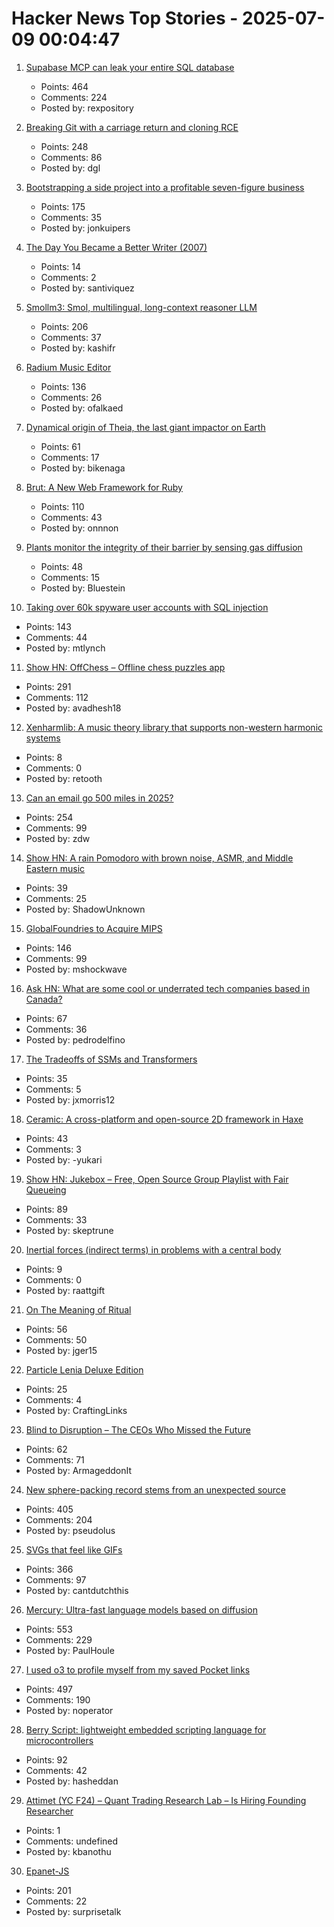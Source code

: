 # Hacker News Top Stories - 2025-07-09 00:04:47

1. [Supabase MCP can leak your entire SQL database](https://www.generalanalysis.com/blog/supabase-mcp-blog)
   - Points: 464
   - Comments: 224
   - Posted by: rexpository

2. [Breaking Git with a carriage return and cloning RCE](https://dgl.cx/2025/07/git-clone-submodule-cve-2025-48384)
   - Points: 248
   - Comments: 86
   - Posted by: dgl

3. [Bootstrapping a side project into a profitable seven-figure business](https://projectionlab.com/blog/we-reached-1m-arr-with-zero-funding)
   - Points: 175
   - Comments: 35
   - Posted by: jonkuipers

4. [The Day You Became a Better Writer (2007)](https://dilbertblog.typepad.com/the_dilbert_blog/2007/06/the_day_you_bec.html)
   - Points: 14
   - Comments: 2
   - Posted by: santiviquez

5. [Smollm3: Smol, multilingual, long-context reasoner LLM](https://huggingface.co/blog/smollm3)
   - Points: 206
   - Comments: 37
   - Posted by: kashifr

6. [Radium Music Editor](http://users.notam02.no/~kjetism/radium/)
   - Points: 136
   - Comments: 26
   - Posted by: ofalkaed

7. [Dynamical origin of Theia, the last giant impactor on Earth](https://arxiv.org/abs/2507.01826)
   - Points: 61
   - Comments: 17
   - Posted by: bikenaga

8. [Brut: A New Web Framework for Ruby](https://naildrivin5.com/blog/2025/07/08/brut-a-new-web-framework-for-ruby.html)
   - Points: 110
   - Comments: 43
   - Posted by: onnnon

9. [Plants monitor the integrity of their barrier by sensing gas diffusion](https://www.nature.com/articles/s41586-025-09223-4)
   - Points: 48
   - Comments: 15
   - Posted by: Bluestein

10. [Taking over 60k spyware user accounts with SQL injection](https://ericdaigle.ca/posts/taking-over-60k-spyware-user-accounts/)
   - Points: 143
   - Comments: 44
   - Posted by: mtlynch

11. [Show HN: OffChess – Offline chess puzzles app](https://offchess.com)
   - Points: 291
   - Comments: 112
   - Posted by: avadhesh18

12. [Xenharmlib: A music theory library that supports non-western harmonic systems](https://xenharmlib.readthedocs.io/en/latest/)
   - Points: 8
   - Comments: 0
   - Posted by: retooth

13. [Can an email go 500 miles in 2025?](https://flak.tedunangst.com/post/can-an-email-go-500-miles-in-2025)
   - Points: 254
   - Comments: 99
   - Posted by: zdw

14. [Show HN: A rain Pomodoro with brown noise, ASMR, and Middle Eastern music](https://forgetoolz.com/rain-pomodoro)
   - Points: 39
   - Comments: 25
   - Posted by: ShadowUnknown

15. [GlobalFoundries to Acquire MIPS](https://mips.com/press-releases/gf-mips/)
   - Points: 146
   - Comments: 99
   - Posted by: mshockwave

16. [Ask HN: What are some cool or underrated tech companies based in Canada?](undefined)
   - Points: 67
   - Comments: 36
   - Posted by: pedrodelfino

17. [The Tradeoffs of SSMs and Transformers](https://goombalab.github.io/blog/2025/tradeoffs/)
   - Points: 35
   - Comments: 5
   - Posted by: jxmorris12

18. [Ceramic: A cross-platform and open-source 2D framework in Haxe](https://ceramic-engine.com/)
   - Points: 43
   - Comments: 3
   - Posted by: -yukari

19. [Show HN: Jukebox – Free, Open Source Group Playlist with Fair Queueing](https://www.jukeboxhq.com/)
   - Points: 89
   - Comments: 33
   - Posted by: skeptrune

20. [Inertial forces (indirect terms) in problems with a central body](https://astro.theoj.org/article/141682-on-inertial-forces-indirect-terms-in-problems-with-a-central-body)
   - Points: 9
   - Comments: 0
   - Posted by: raattgift

21. [On The Meaning of Ritual](https://alicemaz.substack.com/p/on-the-meaning-of-ritual)
   - Points: 56
   - Comments: 50
   - Posted by: jger15

22. [Particle Lenia Deluxe Edition](https://www.craftlinks.art/Notebook/particle-lenia/)
   - Points: 25
   - Comments: 4
   - Posted by: CraftingLinks

23. [Blind to Disruption – The CEOs Who Missed the Future](https://steveblank.com/2025/07/08/blind-to-disruption-the-ceos-who-missed-the-future/)
   - Points: 62
   - Comments: 71
   - Posted by: ArmageddonIt

24. [New sphere-packing record stems from an unexpected source](https://www.quantamagazine.org/new-sphere-packing-record-stems-from-an-unexpected-source-20250707/)
   - Points: 405
   - Comments: 204
   - Posted by: pseudolus

25. [SVGs that feel like GIFs](https://koaning.io/posts/svg-gifs/)
   - Points: 366
   - Comments: 97
   - Posted by: cantdutchthis

26. [Mercury: Ultra-fast language models based on diffusion](https://arxiv.org/abs/2506.17298)
   - Points: 553
   - Comments: 229
   - Posted by: PaulHoule

27. [I used o3 to profile myself from my saved Pocket links](https://noperator.dev/posts/o3-pocket-profile/)
   - Points: 497
   - Comments: 190
   - Posted by: noperator

28. [Berry Script: lightweight embedded scripting language for microcontrollers](https://berry-lang.github.io/)
   - Points: 92
   - Comments: 42
   - Posted by: hasheddan

29. [Attimet (YC F24) – Quant Trading Research Lab – Is Hiring Founding Researcher](https://www.ycombinator.com/companies/attimet/jobs/6LaQIc5-founding-researcher-quant)
   - Points: 1
   - Comments: undefined
   - Posted by: kbanothu

30. [Epanet-JS](https://macwright.com/2025/07/03/epanet-placemark)
   - Points: 201
   - Comments: 22
   - Posted by: surprisetalk

